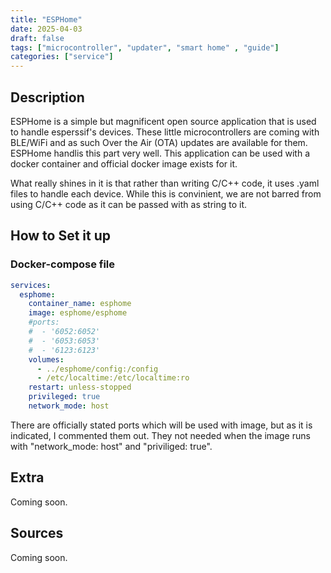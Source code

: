 ```yaml
---
title: "ESPHome"
date: 2025-04-03
draft: false
tags: ["microcontroller", "updater", "smart home" , "guide"]
categories: ["service"]
---
```

## Description

ESPHome is a simple but magnificent open source application that is used to handle esperssif's devices. These little microcontrollers are coming with BLE/WiFi and as such Over the Air (OTA) updates are available for them. ESPHome handlis this part very well. This application can be used with a docker container and official docker image exists for it. 

What really shines in it is that rather than writing C/C++ code, it uses .yaml files to handle each device. While this is convinient, we are not barred from using C/C++ code as it can be passed with as string to it.

## How to Set it up

### Docker-compose file

``` yaml
services:
  esphome:
    container_name: esphome
    image: esphome/esphome
    #ports:
    #  - '6052:6052'
    #  - '6053:6053'
    #  - '6123:6123'
    volumes:
      - ../esphome/config:/config
      - /etc/localtime:/etc/localtime:ro
    restart: unless-stopped
    privileged: true
    network_mode: host
```
There are officially stated ports which will be used with image, but as it is indicated, I commented them out. They not needed when the image runs with "network_mode: host" and "priviliged: true". 

## Extra

Coming soon.
## Sources

Coming soon.